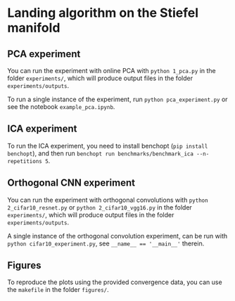 # Landing algorithm on the Stiefel manifold


## PCA experiment

You can run the experiment with online PCA with `python 1_pca.py` in the folder `experiments/`, which will produce output files in the folder `experiments/outputs`.

To run a single instance of the experiment, run `python pca_experiment.py` or see the notebook `example_pca.ipynb`.

## ICA experiment

To run the ICA experiment, you need to install benchopt (`pip install benchopt`), and then run `benchopt run benchmarks/benchmark_ica --n-repetitions 5`.

## Orthogonal CNN experiment

You can run the experiment with orthogonal convolutions with `python 2_cifar10_resnet.py` or `python 2_cifar10_vgg16.py` in the folder `experiments/`, which will produce output files in the folder `experiments/outputs`.

A single instance of the orthogonal convolution experiment, can be run with `python cifar10_experiment.py`, see `__name__ == '__main__'` therein.


## Figures

To reproduce the plots using the provided convergence data, you can use the `makefile` in the folder `figures/`.
